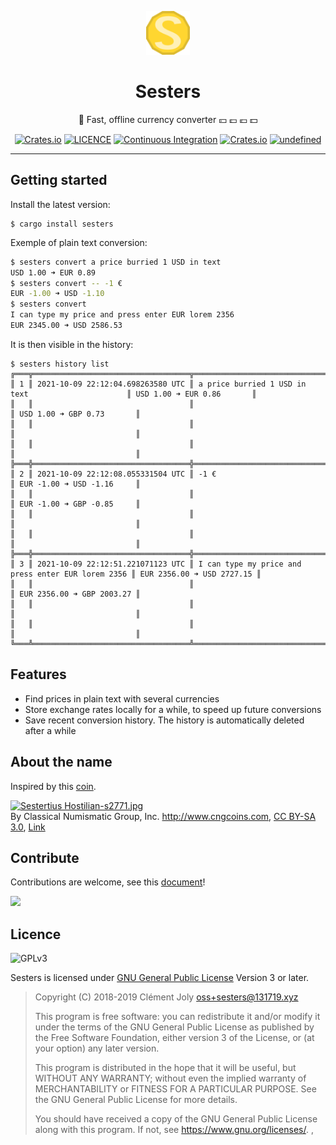 <!-- insert
---
title: "Sesters"
date: 2021-08-21T04:48:15
description: "💱 Fast, offline currency converter 💴 💷 💶 💵"
---
end_insert -->
<!-- remove -->
<div id="home-anchor"></div>
<div align="center">

  <img
       src="https://raw.githubusercontent.com/cljoly/sesters/master/logo76.png"
       height="70"
       width="70"
       >

<h1 alig="center">
  Sesters
</h1>

💱 Fast, offline currency converter 💴 💷 💶 💵
<!-- end_remove -->

<!-- insert
{{< github_badge >}}

{{< rawhtml >}}
<div class="badges">
end_insert -->
<!-- remove -->
</div>

<p align="center">
<!-- end_remove -->
<a href="https://cj.rs/sesters#getting-started"><img src="https://img.shields.io/badge/🚀 getting-started-yellow?style=flat-square" class="badges" alt="Crates.io" /></a> </a><a href="#contribute"><img src="https://img.shields.io/github/license/cljoly/sesters.svg?color=blueviolet&label=contribute&style=flat-square" alt="LICENCE" /></a> <a href="https://github.com/cljoly/sesters/actions/"><img src="https://github.com/cljoly/sesters/workflows/CI/badge.svg" alt="Continuous Integration" /></a> <a href="https://crates.io/crates/sesters"><img src="https://img.shields.io/crates/v/sesters.svg?color=blue&style=flat-square" alt="Crates.io" /></a> <a href="https://crates.io/crates/sesters"><img alt="undefined" src="https://img.shields.io/crates/d/sesters.svg?color=brightgreen&style=flat-square"></a>
<!-- remove -->
</p>
<!-- end_remove -->

<!-- insert
</div>
{{< /rawhtml >}}
end_insert -->

******************************************

## Getting started

Install the latest version:

```
$ cargo install sesters
```

Exemple of plain text conversion:
```sh
$ sesters convert a price burried 1 USD in text
USD 1.00 ➜ EUR 0.89
$ sesters convert -- -1 €
EUR -1.00 ➜ USD -1.10
$ sesters convert
I can type my price and press enter EUR lorem 2356
EUR 2345.00 ➜ USD 2586.53
```
It is then visible in the history:
```
$ sesters history list
╔═══╦═══════════════════════════════════╦════════════════════════════════════════════════════╦═══════════════════════════╗
║ 1 ║ 2021-10-09 22:12:04.698263580 UTC ║ a price burried 1 USD in text                      ║ USD 1.00 ➜ EUR 0.86       ║
║   ║                                   ║                                                    ║ USD 1.00 ➜ GBP 0.73       ║
║   ║                                   ║                                                    ║                           ║
║   ║                                   ║                                                    ║                           ║
╠═══╬═══════════════════════════════════╬════════════════════════════════════════════════════╬═══════════════════════════╣
║ 2 ║ 2021-10-09 22:12:08.055331504 UTC ║ -1 €                                               ║ EUR -1.00 ➜ USD -1.16     ║
║   ║                                   ║                                                    ║ EUR -1.00 ➜ GBP -0.85     ║
║   ║                                   ║                                                    ║                           ║
║   ║                                   ║                                                    ║                           ║
╠═══╬═══════════════════════════════════╬════════════════════════════════════════════════════╬═══════════════════════════╣
║ 3 ║ 2021-10-09 22:12:51.221071123 UTC ║ I can type my price and press enter EUR lorem 2356 ║ EUR 2356.00 ➜ USD 2727.15 ║
║   ║                                   ║                                                    ║ EUR 2356.00 ➜ GBP 2003.27 ║
║   ║                                   ║                                                    ║                           ║
║   ║                                   ║                                                    ║                           ║
╚═══╩═══════════════════════════════════╩════════════════════════════════════════════════════╩═══════════════════════════╝

```

## Features

- Find prices in plain text with several currencies
- Store exchange rates locally for a while, to speed up future conversions
- Save recent conversion history. The history is automatically deleted after a while

## About the name

Inspired by this [coin](https://en.wikipedia.org/wiki/Sestertius).

<!-- insert
{{< rawhtml >}}
end_insert -->

<p><a href="https://commons.wikimedia.org/wiki/File:Sestertius_Hostilian-s2771.jpg#/media/File:Sestertius_Hostilian-s2771.jpg"><img src="https://upload.wikimedia.org/wikipedia/commons/f/f3/Sestertius_Hostilian-s2771.jpg" alt="Sestertius Hostilian-s2771.jpg"></a><br>By Classical Numismatic Group, Inc. <a rel="nofollow" class="external free" href="http://www.cngcoins.com">http://www.cngcoins.com</a>, <a href="http://creativecommons.org/licenses/by-sa/3.0/" title="Creative Commons Attribution-Share Alike 3.0">CC BY-SA 3.0</a>, <a href="https://commons.wikimedia.org/w/index.php?curid=380116">Link</a></p>

<!-- insert
{{< /rawhtml >}}
end_insert -->

## Contribute

Contributions are welcome, see this [document](https://cj.rs/docs/contribute/)!

[![](https://img.shields.io/github/issues/cljoly/sesters/good%20first%20issue)](https://github.com/cljoly/sesters/issues?q=is%3Aopen+is%3Aissue+label%3A%22good+first+issue%22)

## Licence

![GPLv3](https://www.gnu.org/graphics/gplv3-127x51.png)

Sesters is licensed under [GNU General Public License](https://www.gnu.org/licenses/gpl.html) Version 3 or later.

> Copyright (C) 2018-2019  Clément Joly <oss+sesters@131719.xyz>
> 
> This program is free software: you can redistribute it and/or modify
> it under the terms of the GNU General Public License as published by
> the Free Software Foundation, either version 3 of the License, or
> (at your option) any later version.
> 
> This program is distributed in the hope that it will be useful,
> but WITHOUT ANY WARRANTY; without even the implied warranty of
> MERCHANTABILITY or FITNESS FOR A PARTICULAR PURPOSE.  See the
> GNU General Public License for more details.
> 
> You should have received a copy of the GNU General Public License
> along with this program.  If not, see <https://www.gnu.org/licenses/>.
,
